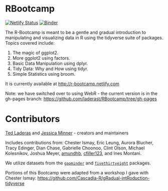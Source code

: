 # RBootcamp

[![Netlify Status](https://api.netlify.com/api/v1/badges/dd2ce668-cae7-454a-92ea-977bc2461f5a/deploy-status)](https://app.netlify.com/sites/r-bootcamp/deploys) [![Binder](https://mybinder.org/badge_logo.svg)](https://mybinder.org/v2/gh/laderast/RBootcamp/binder)

The R-Bootcamp is meant to be a gentle and gradual introduction to manipulating and visualizing data in R using the tidyverse suite of packages. Topics covered include:

1. The magic of ggplot2.
2. More ggplot2 using factors.
3. Basic Data Manipulation using dplyr.
4. Tidy Data: Why and How using tidyr.
5. Simple Statistics using broom.

It is currently available at http://r-bootcamp.netlify.com 

Note: we have switched over to using WebR - the current version is in the gh-pages branch: https://github.com/laderast/RBootcamp/tree/gh-pages

# Contributors

[Ted Laderas](http://laderast.github.io) and [Jessica Minner](http://jessicaminnier.com/) - creators and maintainers

Includes contributions from: Chester Ismay, Eric Leung, Aurora Blucher, Tracy Edinger, Dian Chase, Gabrielle Choonoo, Clint Olson, Michael Kolesnikov, Joshua Meyer, [amundhb](https://github.com/amundhb), [cfiller123](https://github.com/cfiller123), and Ines Montani.

We utilize datasets from the [`gapminder`](https://cran.r-project.org/web/packages/gapminder/index.html) and [`fivethirtyeight`](https://cran.r-project.org/web/packages/fivethirtyeight/vignettes/fivethirtyeight.html) packages.

Portions of this Bootcamp were adapted from a workshop I gave with Chester Ismay: https://github.com/Cascadia-R/gRadual-intRoduction-tidyverse
